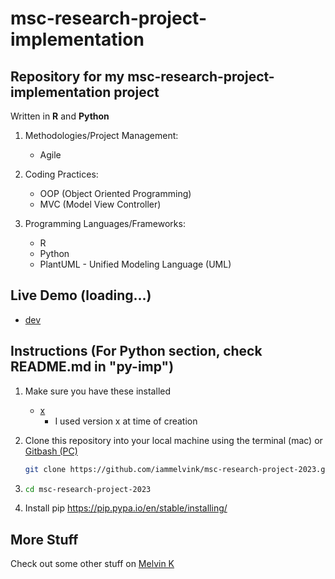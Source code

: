 # msc-research-project-implementation

## Repository for my msc-research-project-implementation project

Written in **R** and **Python**

1. Methodologies/Project Management:

   - Agile

2. Coding Practices:

   - OOP (Object Oriented Programming)
   - MVC (Model View Controller)

3. Programming Languages/Frameworks:

   - R
   - Python
   - PlantUML - Unified Modeling Language (UML)

## Live Demo (loading...)

- [dev](https://<>.amazonaws.com/dev 'dev')

## Instructions (For Python section, check README.md in "py-imp")

1. Make sure you have these installed

   - [x](https://www.x/download/ 'x')
     - I used version x at time of creation

2. Clone this repository into your local machine using the terminal (mac) or
   [Gitbash (PC)](https://git-scm.com/download/win 'Gitbash (PC)')

   ```sh
   git clone https://github.com/iammelvink/msc-research-project-2023.git
   ```

3. ```sh
   cd msc-research-project-2023
   ```

4. Install pip <https://pip.pypa.io/en/stable/installing/>

## More Stuff

Check out some other stuff on
[Melvin K](https://github.com/iammelvink 'Melvin K GitHub page')
